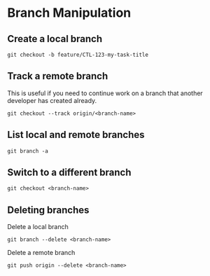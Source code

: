 # Branch Manipulation

## Create a local branch

`git checkout -b feature/CTL-123-my-task-title`

## Track a remote branch

This is useful if you need to continue work on a branch that another developer has created already.

`git checkout --track origin/<branch-name>`

## List local and remote branches

`git branch -a`

## Switch to a different branch

`git checkout <branch-name>`

## Deleting branches

Delete a local branch

`git branch --delete <branch-name>`

Delete a remote branch

`git push origin --delete <branch-name>`

